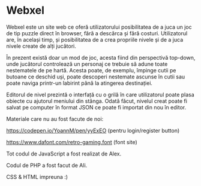 # Webxel
Webxel este un site web ce oferă utilizatorului posibilitatea de a juca un joc de tip puzzle direct în browser, fără a descărca și fără costuri. Utilizatorul are, în același timp, și posibilitatea de a crea propriile nivele și de a juca nivele create de alți jucători.

În prezent există doar un mod de joc, acesta fiind din perspectivă top-down, unde jucătorul controlează un personaj ce trebuie să adune toate nestematele de pe hartă. Acesta poate, de exemplu, împinge cutii pe butoane ce deschid uși, poate descoperi nestemate ascunse în cutii sau poate naviga printr-un labirint până la atingerea destinației.

Editorul de nivel prezintă o interfață cu o grilă în care utilizatorul poate plasa obiecte cu ajutorul meniului din stânga. Odată făcut, nivelul creat poate fi salvat pe computer în format JSON ce poate fi importat din nou în editor.


Materiale care nu au fost facute de noi:

https://codepen.io/YoannM/pen/yyExEO (pentru login/register button)

https://www.dafont.com/retro-gaming.font (font site)


Tot codul de JavaScript a fost realizat de Alex.

Codul de PHP a fost facut de Ali.

CSS & HTML impreuna :)
